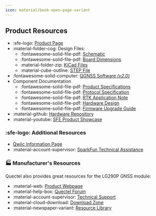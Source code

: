 ```yaml
---
icon: material/book-open-page-variant
---
```


## Product Resources

- :sfe-logo: [Product Page](https://www.sparkfun.com/products/26620)
- :material-folder-cog: Design Files:
	- :fontawesome-solid-file-pdf: [Schematic](./assets/board_files/schematic.pdf)
	- :fontawesome-solid-file-pdf: [Board Dimensions](./assets/board_files/dimensions.pdf)
	- :material-folder-zip: [KiCad Files](./assets/board_files/kicad_files.zip)
	- :material-cube-outline: [STEP File](./assets/3d_model/cad_model.step)
- :fontawesome-solid-computer: [QGNSS Software *(v2.0)*](https://www.quectel.com/download/qgnss_v2-0_en/)
- Component Documentation
	- :fontawesome-solid-file-pdf: [Product Specifications](./assets/component_documentation/Quectel_LG290P(03)_GNSS_Specification_V1.0.pdf)
	- :fontawesome-solid-file-pdf: [Protocol Specification](./assets/component_documentation/Quectel_LG290P_GNSS_Protocol_Specification_v1-0.pdf)
	- :fontawesome-solid-file-pdf: [RTK Application Note](./assets/component_documentation/Quectel_GNSS_RTK_Application_Note_V1.0.pdf)
	- :fontawesome-solid-file-pdf: [Hardware Design](./assets/component_documentation/Quectel_LG290P(03)_Hardware_Design_V1.0.pdf)
	- :fontawesome-solid-file-pdf: [Firmware Upgrade Guide](./assets/component_documentation/Quectel_LG290P(03)_Firmware_Upgrade_Guide_V1.0.pdf)
- :material-github: [Hardware Repository](https://github.com/sparkfun/SparkFun_LG290P_Quadband_GNSS_RTK_Breakout)
- :material-youtube: [SFE Product Showcase](https://www.youtube.com/watch?v=a-aU4-Yodzg)


### :sfe-logo: Additional Resources

- [Qwiic Information Page](https://www.sparkfun.com/qwiic)
- :material-account-supervisor: [SparkFun Technical Assistance](https://www.sparkfun.com/technical_assistance)


### 🏭&nbsp;Manufacturer's Resources
Quectel also provides great resources for the LG290P GNSS module:

- :material-web: [Product Webpage](https://www.quectel.com/product/gnss-lg290p/)
- :material-help-box: [Quectel Forum](https://forums.quectel.com/)
- :material-account-supervisor: [Technical Support](https://www.quectel.com/tech-support/)
- :material-cloud-download: [Download Zone](https://www.quectel.com/download-zone/?_sft_product_cat=gnss-modules-standalone)
- :material-newspaper-variant: [Resource Library](https://www.quectel.com/library?_sft_topic=gnss)
